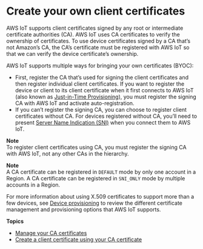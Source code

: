 # Create your own client certificates<a name="device-certs-your-own"></a>

AWS IoT supports client certificates signed by any root or intermediate certificate authorities \(CA\)\. AWS IoT uses CA certificates to verify the ownership of certificates\. To use device certificates signed by a CA that’s not Amazon’s CA, the CA’s certificate must be registered with AWS IoT so that we can verify the device certificate’s ownership\.

AWS IoT supports multiple ways for bringing your own certificates \(BYOC\): 
+ First, register the CA that’s used for signing the client certificates and then register individual client certificates\. If you want to register the device or client to its client certificate when it first connects to AWS IoT \(also known as [Just\-in\-Time Provisioning](https://docs.aws.amazon.com/iot/latest/developerguide/jit-provisioning.html)\), you must register the signing CA with AWS IoT and activate auto\-registration\.
+ If you can’t register the signing CA, you can choose to register client certificates without CA\. For devices registered without CA, you’ll need to present [Server Name Indication \(SNI\)](https://www.rfc-editor.org/rfc/rfc3546#section-3.1) when you connect them to AWS IoT\.

**Note**  
To register client certificates using CA, you must register the signing CA with AWS IoT, not any other CAs in the hierarchy\.

**Note**  
A CA certificate can be registered in `DEFAULT` mode by only one account in a Region\. A CA certificate can be registered in `SNI_ONLY` mode by multiple accounts in a Region\. 

For more information about using X\.509 certificates to support more than a few devices, see [Device provisioning](iot-provision.md) to review the different certificate management and provisioning options that AWS IoT supports\.

**Topics**
+ [Manage your CA certificates](manage-your-CA-certs.md)
+ [Create a client certificate using your CA certificate](create-device-cert.md)